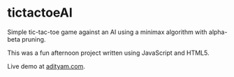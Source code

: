 tictactoeAI
===========

Simple tic-tac-toe game against an AI using a minimax algorithm with alpha-beta pruning.

This was a fun afternoon project written using JavaScript and HTML5.

Live demo at [adityam.com](http://www.adityam.com/demos/tictactoe/ttt.html).